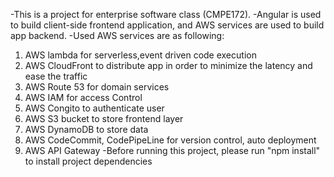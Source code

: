 -This is a project for enterprise software class (CMPE172).
-Angular is used to build client-side frontend application, and AWS services are used to build app backend.
-Used AWS services are as following:
1. AWS lambda for serverless,event driven code execution
2. AWS CloudFront to distribute app in order to minimize the latency and ease the traffic
3. AWS Route 53 for domain services
4. AWS IAM for access Control
5. AWS Congito to authenticate user
6. AWS S3 bucket to store frontend layer
7. AWS DynamoDB to store data
8. AWS CodeCommit, CodePipeLine for version control, auto deployment
9. AWS API Gateway
-Before running this project, please run "npm install" to install project dependencies
